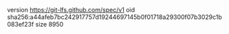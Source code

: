 version https://git-lfs.github.com/spec/v1
oid sha256:a44afeb7bc242917757d19244697145b0f01718a29300f07b3029c1b083ef23f
size 8950
